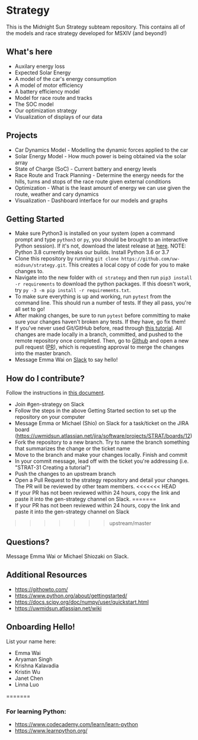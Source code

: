 # Strategy
This is the Midnight Sun Strategy subteam repository. This contains all of the models and race strategy developed for MSXIV (and beyond!)

## What's here
 - Auxilary energy loss
 - Expected Solar Energy
 - A model of the car's energy consumption
 - A model of motor efficiency
 - A battery efficiency model
 - Model for race route and tracks
 - The SOC model
 - Our optimization strategy
 - Visualization of displays of our data
 
 ## Projects
 - Car Dynamics Model - Modelling the dynamic forces applied to the car 
 - Solar Energy Model - How much power is being obtained via the solar array
 - State of Charge (SoC) - Current battery and energy levels
 - Race Route and Track Planning - Determine the energy needs for the hills, turns and stops of the race route given external conditions
 - Optimization - What is the least amount of energy we can use given the route, weather and cary dynamics
 - Visualization - Dashboard interface for our models and graphs

## Getting Started
- Make sure Python3 is installed on your system (open a command prompt and type `python3` or `py`, you should be brought to an interactive Python session). If it's not, download the latest release at [here](https://www.python.org/downloads/). NOTE: Python 3.8 currently breaks our builds. Install Python 3.6 or 3.7
- Clone this repository by running `git clone https://github.com/uw-midsun/strategy.git`. This creates a local copy of code for you to make changes to.
- Navigate into the new folder with `cd strategy` and then run `pip3 install -r requirements` to download the python packages. If this doesn't work, try `py -3 -m pip install -r requirements.txt`.
- To make sure everything is up and working, run `pytest` from the command line. This should run a number of tests. If they all pass, you're all set to go!
- After making changes, be sure to run `pytest` before committing to make sure your changes haven't broken any tests. If they have, go fix them!
- If you've never used Git/GitHub before, read through [this tutorial](https://githowto.com/). All changes are made locally in a branch, committed, and pushed to the remote repository once completed. Then, go to [Github](https://github.com/uw-midsun/strategy/pulls) and open a new pull request ([PR](https://help.github.com/en/github/collaborating-with-issues-and-pull-requests/about-pull-requests)), which is requesting approval to merge the changes into the master branch. 
- Message Emma Wai on [Slack](https://uwmidsun.slack.com/) to say hello!

## How do I contribute?
Follow the instructions in [this document](https://docs.google.com/document/d/1l-6X7z27WU_xnj855kbdWLo3vj63uLxffjoZZrtylUU/edit?usp=sharing).
 - Join #gen-strategy on Slack
 - Follow the steps in the above Getting Started section to set up the repository on your computer
 - Message Emma or Michael (Shio) on Slack for a task/ticket on the JIRA board (https://uwmidsun.atlassian.net/jira/software/projects/STRAT/boards/12)
 - Fork the repository to a new branch. Try to name the branch something that summarizes the change or the ticket name
 - Move to the branch and make your changes locally. Finish and commit
 - In your commit message, lead off with the ticket you're addressing (i.e. "STRAT-31 Creating a tutorial")
 - Push the changes to an upstream branch
 - Open a Pull Request to the strategy repository and detail your changes. The PR will be reviewed by other team members.
<<<<<<< HEAD
 - If your PR has not been reviewed within 24 hours, copy the link and paste it into the gen-strategy channel on Slack.
=======
 - If your PR has not been reviewed within 24 hours, copy the link and paste it into the gen-strategy channel on Slack
>>>>>>> upstream/master

## Questions?
Message Emma Wai or Michael Shiozaki on Slack.

## Additional Resources
- https://githowto.com/
- https://www.python.org/about/gettingstarted/
- https://docs.scipy.org/doc/numpy/user/quickstart.html
- https://uwmidsun.atlassian.net/wiki

## Onboarding Hello!
List your name here:
- Emma Wai
- Aryaman Singh
- Krishna Kalavadia
- Kristin Wu
- Janet Chen
- Linna Luo

=======
### For learning Python:
- https://www.codecademy.com/learn/learn-python
- https://www.learnpython.org/
